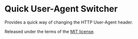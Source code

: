 # Quick User-Agent Switcher

Provides a quick way of changing the HTTP User-Agent header. 

Released under the terms of the [MIT license](https://opensource.org/licenses/MIT).
